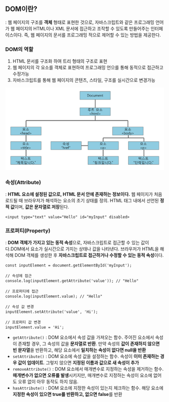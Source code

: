 ## DOM이란?
: 웹 페이지의 구조를 **객체** 형태로 표현한 것으로, 자바스크립트와 같은 프로그래밍 언어가 웹 페이지의 HTML이나 XML 문서에 접근하고 조작할 수 있도록 만들어주는 인터페이스이다. 즉, 웹 페이지의 문서를 프로그래밍 적으로 제어할 수 있는 방법을 제공한다.

### DOM의 역할
1. HTML 문서를 구조화 하여 트리 형태의 구조로 표현
2. 웹 페이지의 각 요소를 객체로 표현하여 프로그래밍 언으를 통해 동적으로 접근하고 수정가능
3. 자바스크립트를 통해 웹 페이지의 콘텐츠, 스타일, 구조를 실시간으로 변경가능

![DOM의 계층구조](image.png)

### 속성(Attribute)
: **HTML 요소에 설정된 값으로, HTML 문서 안에 존재하는 정보이다.** 웹 페이지가 처음 로드될 때 브라우저가 해석하는 요소의 초기 상태를 정의. HTML 태그 내에서 선언된 **정적 값**이며, **값은 문자열로 저장**된다.
```
<input type="text" value="Hello" id="myInput" disabled>
```

### 프로퍼티(Property)
: **DOM 객체가 가지고 있는 동적 속성**으로, 자바스크립트로 접근할 수 있는 값이다.DOM에서 요소가 실시간으로 가지는 상태나 값을 나타낸다. 브라우저가 HTML을 해석해 DOM 객체를 생성한 후 **자바스크립트로 접근하거나 수정할 수 있는 동적 속성**이다.
```
const inputElement = document.getElementById('myInput');

// 속성에 접근
console.log(inputElement.getAttribute('value')); // "Hello"

// 프로퍼티에 접근
console.log(inputElement.value); // "Hello"

// 속성 값 변경
inputElement.setAttribute('value', 'Hi');

// 프로퍼티 값 변경
inputElement.value = 'Hi';
```
- `getAttribute()` : DOM 요소에서 속성 값을 가져오는 함수. 주어진 요소에서 속성이 존재할 경우, 그 속성의 값을 **문자열로 반환**. 만약 속성의 **값이 존재하지 않으면 빈 문자열**을 반환하고, 해당 요소에서 **일치하는 속성이 없다면 null을 반환**
- `setAttribute()` : DOM 요소에 속성 값을 설정하는 함수. 속성이 **이미 존재하는 경우 값이 업데이트**. 그렇지 않으면 **지정된 이름과 값으로 새 속성이 추가**
- `removeAttribute()` : DOM 요소에서 매개변수로 지정하는 속성을 제거하는 함수. **매개변수가 없으면 오류를 발생**시키지만, 매개변수로 지정하는 속성이 요소에 없어도 오류 없이 아무 동작도 하지 않음.
- `hasAttribute()` : DOM 요소에 지정한 속성이 있는지 체크하는 함수. 해당 요소에 **지정한 속성이 있으면 true를 반환하고, 없으면 false**를 반환
